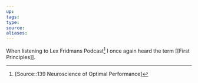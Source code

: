 ```yaml
---
up:
tags:
type:
source:
aliases:
---
```


When listening to Lex Fridmans Podcast[^1] I once again heard the term [[First Principles]].

[^1]: [Source::139 Neuroscience of Optimal Performance]
